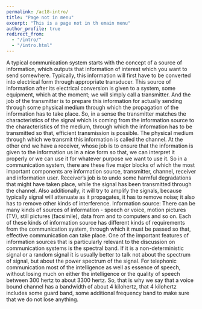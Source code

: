```yaml
---
permalink: /ac18-intro/
title: "Page not in menu"
excerpt: "This is a page not in th emain menu"
author_profile: true
redirect_from: 
  - "/intro/"
  - "/intro.html"
---
```


A typical communication system starts with the concept of a source of information, which outputs that information of interest which you want to send somewhere. Typically, this information will first have to be converted into electrical form through appropriate transducer. This source of information after its electrical conversion is given to a system, some equipment, which at the moment; we will simply call a transmitter. And the job of the transmitter is to prepare this information for actually sending through some physical medium through which the propagation of the information has to take place.
So, in a sense the transmitter matches the characteristics of the signal which is coming from the information source to the characteristics of the medium, through which the information has to be transmitted so that, efficient transmission is possible.
The physical medium through which we transmit this information is called the channel. At the other end we have a receiver, whose job is to ensure that the information is given to the information us in a nice form so that, we can interpret it properly or we can use it for whatever purpose we want to use it.
So in a communication system, there are these five major blocks of which the most important components are information source, transmitter, channel, receiver and information user.
Receiver’s job is to undo some harmful degradations that might have taken place, while the signal has been transmitted through the channel. Also additionally, it will try to amplify the signals, because typically signal will attenuate as it propagates, it has to remove noise; it also has to remove other kinds of interference.
Information source:
There can be many kinds of sources of information - speech or voice, motion pictures (TV), still pictures (facsimile), data from and to computers and so on.
Each of these kinds of information source has different kinds of requirements from the communication system, through which it must be passed so that, effective communication can take place.
One of the important features of information sources that is particularly relevant to the discussion on communication systems is the spectral band. If it is a non-deterministic signal or a random signal it is usually better to talk not about the spectrum of signal, but about the power spectrum of the signal.
For telephonic communication most of the intelligence as well as essence of speech, without losing much on either the intelligence or the quality of speech between 300 hertz to about 3300 hertz. So, that is why we say that a voice bound channel has a bandwidth of about 4 kilohertz, that 4 kilohertz includes some guard band, some additional frequency band to make sure that we do not lose anything.
